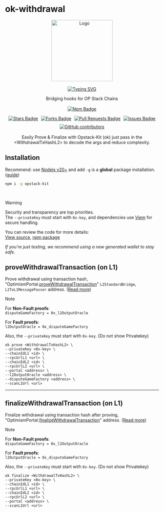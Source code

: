 # ok-withdrawal

<div align="center">
  <a href="https://github.com/opstack-kit">
    <img src="https://avatars.githubusercontent.com/u/176029081?s=200&v=4" title="Logo" alt="Logo" width="200" height="200"/>
  </a>
  <br><br>
  <a href="https://opstack-kit.pages.dev"><img src="https://readme-typing-svg.demolab.com?font=JetBrains+Mono&weight=800&size=30&pause=1000&center=true&repeat=false&random=false&width=435&lines&color=F70000&width=435&lines=Opstack+Kit" alt="Typing SVG" />
  </a>

</div>
<p align="center">
  Bridging hooks for OP Stack Chains
    <br><br>
  <a href="https://www.npmjs.com/package/opstack-kit">
    <picture>
      <img src="https://img.shields.io/npm/v/opstack-kit" alt="Npm Badge">
    </picture>
  </a>
</p>

<div align="center" style="display: flex; justify-content: center; flex-wrap: wrap; gap: 10px;">
  <a href="https://github.com/opstack-kit/opstack-kit/stargazers">
    <img src="https://img.shields.io/github/stars/opstack-kit" alt="Stars Badge" />
  </a>
  <a href="https://github.com/opstack-kit/opstack-kit/forks"><img src="https://img.shields.io/github/forks/opstack-kit/opstack-kit" alt="Forks Badge"/>
  </a>
  <a href="https://github.com/opstack-kit/opstack-kit/pulls">
    <img src="https://img.shields.io/github/issues-pr/opstack-kit/opstack-kit" alt="Pull Requests Badge" />
  </a>
  <a href="https://github.com/opstack-kit/opstack-kit/issues">
    <img src="https://img.shields.io/github/issues/opstack-kit/opstack-kit" alt="Issues Badge" />
  </a>
  <a href="https://github.com/opstack-kit/opstack-kit/graphs/contributors">
    <img alt="GitHub contributors" src="https://img.shields.io/github/contributors/opstack-kit/opstack-kit?color=2b9348">
  </a>
</div>

<br/>

<div align="center">
Easily Prove &amp; Finalize with Opstack-Kit (ok) just pass in the &lt;WithdrawalTxHashL2> to decode the args and reduce complexity.
</div>

## Installation

Recommend: use [Nodejs v20+](https://nodejs.org/en/download/prebuilt-installer/current) and add `-g` is a **global** package installation. ([guide](https://docs.npmjs.com/cli/v9/commands/npm-install#global-installation))

```bash [npm]
npm i -g opstack-kit
```

<br/>

> [!WARNING]  
> Security and transparency are top priorities.  
> The `--privateKey` must start with `0x-key`, and dependencies use [Viem](https://viem.sh/docs/accounts/local/privateKeyToAccount#privatekeytoaccount) for secure handling.  
> 
> You can review the code for more details:  
> [View source](https://github.com/opstack-kit/opstack-kit/blob/main/src/cli/commands/prove.ts#L5), [npm package](https://www.npmjs.com/package/opstack-kit?activeTab=code)  
> 
> *If you're just testing, we recommend using a new generated wallet to stay safe.*

## proveWithdrawalTransaction (on L1)
Prove withdrawal using transaction hash, "OptimismPortal.[proveWithdrawalTransaction](https://github.com/ethereum-optimism/optimism/blob/op-contracts/v2.0.0-beta.3/packages/contracts-bedrock/src/L1/OptimismPortal.sol#L243C1-L322C6)" `L2StandardBridge`, `L2ToL1MessagePasser` address. ([Read more](https://opstack-kit.pages.dev/docs/cli#prove-provewithdrawal))
> [!NOTE]  
> For **Non-Fault proofs**:  
> `disputeGameFactory = 0x_l2OutputOracle`  
>  
> For **Fault proofs**:  
> `l2OutputOracle = 0x_disputeGameFactory`  
>  
> Also, the `--privateKey` must start with `0x-key`. (Do not show Privatekey)

```
ok prove <WithdrawalTxHashL2> \
--privateKey <0x-key> \
--chainIdL1 <id> \
--rpcUrlL1 <url> \
--chainIdL2 <id> \
--rpcUrlL2 <url> \
--portal <address> \
--l2OutputOracle <address> \
--disputeGameFactory <address> \
--scanL1Url <url>
```

---

## finalizeWithdrawalTransaction (on L1)
Finalize withdrawal using transaction hash after proving, "OptimismPortal.[finalizeWithdrawalTransaction](https://github.com/ethereum-optimism/optimism/blob/op-contracts/v2.0.0-beta.3/packages/contracts-bedrock/src/L1/OptimismPortal.sol#L324C1-L444C6)" address. ([Read more](https://opstack-kit.pages.dev/docs/cli#finalize-finalizewithdrawal))
> [!NOTE]  
> For **Non-Fault proofs**:  
> `disputeGameFactory = 0x_l2OutputOracle`  
>  
> For **Fault proofs**:  
> `l2OutputOracle = 0x_disputeGameFactory`  
>  
> Also, the `--privateKey` must start with `0x-key`. (Do not show Privatekey)

```
ok finalize <WithdrawalTxHashL2> \
--privateKey <0x-key> \
--chainIdL1 <id> \
--rpcUrlL1 <url> \
--chainIdL2 <id> \
--rpcUrlL2 <url> \
--portal <address> \
--scanL1Url <url>
```
